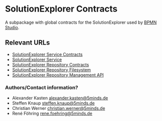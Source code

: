 # SolutionExplorer Contracts

A subpackage with global contracts for the SolutionExplorer used by [BPMN Studio](https://github.com/process-engine/bpmn-studio).

## Relevant URLs 

- [SolutionExplorer Service Contracts](https://github.com/process-engine/solutionexplorer.service.contracts)
- [SolutionExplorer Service](https://github.com/process-engine/solutionexplorer.service)
- [SolutionExplorer Repository Contracts](https://github.com/process-engine/solutionexplorer.repository.contracts)
- [SolutionExplorer Repository Filesystem](https://github.com/process-engine/solutionexplorer.repository.filesystem)
- [SolutionExplorer Repository Management API](https://github.com/process-engine/solutionexplorer.repository.management_api)

### Authors/Contact information?

- Alexander Kasten <alexander.kasten@5minds.de>
- Steffen Knaup <steffen.knaup@5minds.de>
- Christian Werner <christian.werner@5minds.de>
- René Föhring <rene.foehring@5minds.de>
